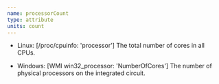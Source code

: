 ```yaml
---
name: processorCount
type: attribute
units: count
---
```


* Linux: [/proc/cpuinfo: 'processor'] The total number of cores in all CPUs.

* Windows: [WMI win32_processor: 'NumberOfCores'] The number of physical processors on the integrated circuit.
